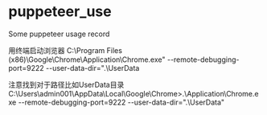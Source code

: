# puppeteer_use
Some puppeteer usage record


用终端启动浏览器
C:\Program Files (x86)\Google\Chrome\Application\Chrome.exe" --remote-debugging-port=9222 --user-data-dir=".\UserData

注意找到对于路径比如UserData目录
C:\Users\admin001\AppData\Local\Google\Chrome>.\Application\Chrome.exe  --remote-debugging-port=9222 --user-data-dir=".\UserData"
